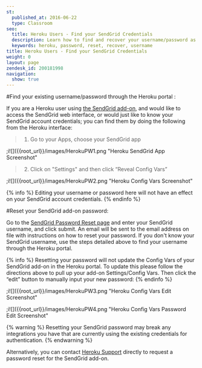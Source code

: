 ```yaml
---
st:
  published_at: 2016-06-22
  type: Classroom
seo:
  title: Heroku Users - Find your SendGrid Credentials
  description: Learn how to find and recover your username/password as a SendGrid add-on user...
  keywords: heroku, password, reset, recover, username
title: Heroku Users - Find your SendGrid Credentials
weight: 0
layout: page
zendesk_id: 200181998
navigation:
  show: true
---
```


#Find your existing username/password through the Heroku portal :

If you are a Heroku user using [the SendGrid add-on](https://addons.heroku.com/sendgrid), and would like to access the SendGrid web interface, or would just like to know your SendGrid account credentials; you can find them by doing the following from the Heroku interface:

>1. Go to your Apps, choose your SendGrid app

;i![]({{root_url}}/images/HerokuPW1.png "Heroku SendGrid App Screenshot"

>2. Click on "Settings" and then click “Reveal Config Vars”

;i![]({{root_url}}/images/HerokuPW2.png "Heroku Config Vars Screenshot"

{% info %}
Editing your username or password here will not have an effect on your SendGrid account credentials.
{% endinfo %}

#Reset your SendGrid add-on password:

Go to the [SendGrid Password Reset page](https://sendgrid.com/user/forgotPassword) and enter your SendGrid username, and click submit. An email will be sent to the email address on file with instructions on how to reset your password. If you don't know your SendGrid username, use the steps detailed above to find your username through the Heroku portal. 

{% info %}
Resetting your password will not update the Config Vars of your SendGrid add-on in the Heroku portal. To update this please follow the directions above to pull up your add-on Settings/Config Vars. Then click the “edit” button to manually input your new password:
{% endinfo %}

;i![]({{root_url}}/images/HerokuPW3.png "Heroku Config Vars Edit Screenshot"

;i![]({{root_url}}/images/HerokuPW4.png "Heroku Config Vars Password Edit Screenshot"


{% warning %}
Resetting your SendGrid password may break any integrations you have that are currently using the existing credentials for authentication.
{% endwarning %}

Alternatively, you can contact [Heroku Support](https://www.heroku.com/support) directly to request a password reset for the SendGrid add-on.  
